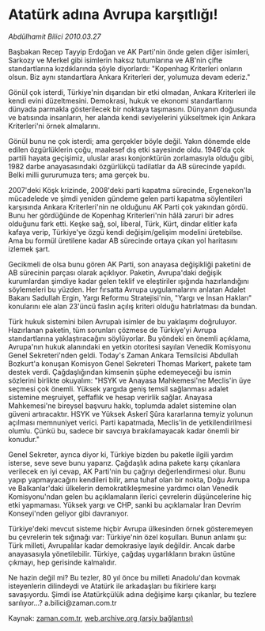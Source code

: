 # Atatürk adına Avrupa karşıtlığı!

*Abdülhamit Bilici 2010.03.27*

<td class="columnist-detail">
<p>Başbakan Recep Tayyip Erdoğan ve AK Parti'nin önde gelen diğer isimleri, Sarkozy ve Merkel gibi isimlerin haksız tutumlarına ve AB'nin çifte standartlarına kızdıklarında şöyle diyorlardı: "Kopenhag Kriterleri onların olsun. Biz aynı standartlara Ankara Kriterleri der, yolumuza devam ederiz."</p>
<p><p>Gönül çok isterdi, Türkiye'nin dışarıdan bir etki olmadan, Ankara Kriterleri ile kendi evini düzeltmesini. Demokrasi, hukuk ve ekonomi standartlarını dünyada parmakla gösterilecek bir noktaya taşımasını. Dünyanın doğusunda ve batısında insanların, her alanda kendi seviyelerini yükseltmek için Ankara Kriterleri'ni örnek almalarını.
<p>Gönül bunu ne çok isterdi; ama gerçekler böyle değil. Yakın dönemde elde edilen özgürlüklerin çoğu, maalesef dış etki sayesinde oldu. 1946'da çok partili hayata geçişimiz, uluslar arası konjonktürün zorlamasıyla olduğu gibi, 1982 darbe anayasasındaki özgürlükçü tadilatlar da AB sürecinde yapıldı. Belki milli gururumuza ters; ama gerçek bu.
<p>2007'deki Köşk krizinde, 2008'deki parti kapatma sürecinde, Ergenekon'la mücadelede ve şimdi yeniden gündeme gelen parti kapatma söylentileri karşısında Ankara Kriterleri'nin ne olduğunu AK Parti çok yakından gördü. Bunu her gördüğünde de Kopenhag Kriterleri'nin hâlâ zaruri bir adres olduğunu fark etti. Keşke sağ, sol, liberal, Türk, Kürt, dindar elitler kafa kafaya verip, Türkiye'ye özgü kendi değişim/gelişim modelini üretebilse. Ama bu formül üretilene kadar AB sürecinde ortaya çıkan yol haritasını izlemek şart.
<p>Gecikmeli de olsa bunu gören AK Parti, son anayasa değişikliği paketini de AB sürecinin parçası olarak açıklıyor. Paketin, Avrupa'daki değişik kurumlardan şimdiye kadar gelen teklif ve eleştiriler ışığında hazırlandığını söylemeleri bu yüzden. Her fırsatta Avrupa uygulamalarını anlatan Adalet Bakanı Sadullah Ergin, Yargı Reformu Stratejisi'nin, "Yargı ve İnsan Hakları" konularını ele alan 23'üncü faslın açılış kriteri olduğu hatırlatması da bundan.
<p>Türk hukuk sistemini bilen Avrupalı isimler de bu yaklaşımı doğruluyor. Hazırlanan paketin, tüm sorunları çözmese de Türkiye'yi Avrupa standartlarına yaklaştıracağını söylüyorlar. Bu yöndeki en önemli açıklama, Avrupa'nın hukuk alanındaki en yetkin otoritesi sayılan Venedik Komisyonu Genel Sekreteri'nden geldi. Today's Zaman Ankara Temsilcisi Abdullah Bozkurt'a konuşan Komisyon Genel Sekreteri Thomas Markert, pakete tam destek verdi. Çağdaşlığından kimsenin şüphe edemeyeceği bu ismin sözlerini birlikte okuyalım: "HSYK ve Anayasa Mahkemesi'ne Meclis'in üye seçmesi çok önemli. Yüksek yargıda geniş temsil sağlanması adalet sistemine meşruiyet, şeffaflık ve hesap verirlik sağlar. Anayasa Mahkemesi'ne bireysel başvuru hakkı, toplumda adalet sistemine olan güveni artıracaktır. HSYK ve Yüksek Askerî Şûra kararlarına temyiz yolunun açılması memnuniyet verici. Parti kapatmada, Meclis'in de yetkilendirilmesi olumlu. Çünkü bu, sadece bir savcıya bırakılamayacak kadar önemli bir konudur."
<p>Genel Sekreter, ayrıca diyor ki, Türkiye bizden bu paketle ilgili yardım isterse, seve seve bunu yaparız. Çağdaşlık adına pakete karşı çıkanlara verilecek en iyi cevap, AK Parti'nin bu çağrıyı değerlendirmesi olur. Bunu yapıp yapmayacağını kendileri bilir, ama tuhaf olan bir nokta, Doğu Avrupa ve Balkanlar'daki ülkelerin demokratikleşmesine yardımcı olan Venedik Komisyonu'ndan gelen bu açıklamaların ilerici çevrelerin düşüncelerine hiç etki yapmaması. Yüksek yargı ve CHP, sanki bu açıklamalar İran Devrim Konseyi'nden geliyor gibi davranıyor.
<p>Türkiye'deki mevcut sisteme hiçbir Avrupa ülkesinden örnek gösteremeyen bu çevrelerin tek sığınağı var: Türkiye'nin özel koşulları. Bunun anlamı şu: Türk milleti, Avrupalılar kadar demokrasiye layık değildir. Ancak darbe anayasasıyla yönetilebilir. Türkiye, çağdaş uygarlıkların bırakın üstüne çıkmayı, hep gerisinde kalmalıdır.
<p>Ne hazin değil mi? Bu tezler, 80 yıl önce bu milleti Anadolu'dan kovmak isteyenlerin dilindeydi ve Atatürk ile arkadaşları bu fikirlere karşı savaşıyordu. Şimdi ise Atatürkçülük adına değişime karşı çıkanlar, bu tezlere sarılıyor...? a.bilici@zaman.com.tr </p>
<a href="http://web.archive.org/web/20101205145049/mailto:a.bilici@zaman.com.tr">
</a></p></p></p></p></p></p></p></p></td>

Kaynak: [zaman.com.tr](http://zaman.com.tr/yazar.do?yazino=966257), [web.archive.org (arşiv bağlantısı)](http://web.archive.org/web/20101205145049/http://www.zaman.com.tr/yazar.do?yazino=966257)
